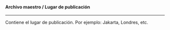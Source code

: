 #### Archivo maestro / Lugar de publicación
<hr>
Contiene el lugar de publicación.
Por ejemplo: Jakarta, Londres, etc.